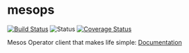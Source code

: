 # mesops

[![Build Status](https://travis-ci.org/miroswan/mesops.svg?branch=master)](https://travis-ci.org/miroswan/mesops)
![Status](https://img.shields.io/badge/status-beta-blue.svg)
[![Coverage Status](https://coveralls.io/repos/github/miroswan/mesops/badge.svg?branch=master)](https://coveralls.io/github/miroswan/mesops?branch=master)

Mesos Operator client that makes life simple: [Documentation](https://godoc.org/github.com/miroswan/mesops)
